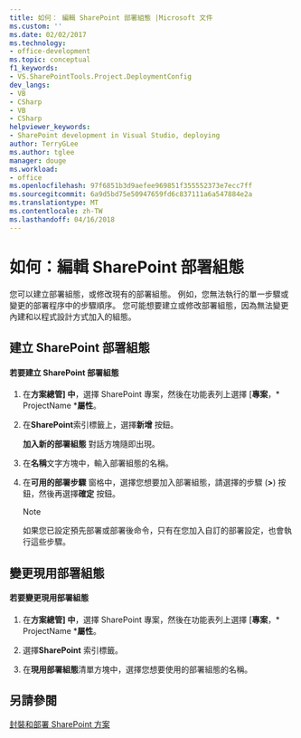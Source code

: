 ```yaml
---
title: 如何： 編輯 SharePoint 部署組態 |Microsoft 文件
ms.custom: ''
ms.date: 02/02/2017
ms.technology:
- office-development
ms.topic: conceptual
f1_keywords:
- VS.SharePointTools.Project.DeploymentConfig
dev_langs:
- VB
- CSharp
- VB
- CSharp
helpviewer_keywords:
- SharePoint development in Visual Studio, deploying
author: TerryGLee
ms.author: tglee
manager: douge
ms.workload:
- office
ms.openlocfilehash: 97f6851b3d9aefee969851f355552373e7ecc7ff
ms.sourcegitcommit: 6a9d5bd75e50947659fd6c837111a6a547884e2a
ms.translationtype: MT
ms.contentlocale: zh-TW
ms.lasthandoff: 04/16/2018
---
```

# <a name="how-to-edit-a-sharepoint-deployment-configuration"></a>如何：編輯 SharePoint 部署組態
  您可以建立部署組態，或修改現有的部署組態。 例如，您無法執行的單一步驟或變更的部署程序中的步驟順序。 您可能想要建立或修改部署組態，因為無法變更內建和以程式設計方式加入的組態。  
  
## <a name="creating-a-sharepoint-deployment-configuration"></a>建立 SharePoint 部署組態  
  
#### <a name="to-create-a-sharepoint-deployment-configuration"></a>若要建立 SharePoint 部署組態  
  
1.  在**方案總管] 中**，選擇 SharePoint 專案，然後在功能表列上選擇 [**專案**，* ProjectName ***屬性**。  
  
2.  在**SharePoint**索引標籤上，選擇**新增** 按鈕。  
  
     **加入新的部署組態** 對話方塊隨即出現。  
  
3.  在**名稱**文字方塊中，輸入部署組態的名稱。  
  
4.  在**可用的部署步驟** 窗格中，選擇您想要加入部署組態，請選擇的步驟 (**>**) 按鈕，然後再選擇**確定**  按鈕。  
  
    > [!NOTE]  
    >  如果您已設定預先部署或部署後命令，只有在您加入自訂的部署設定，也會執行這些步驟。  
  
## <a name="changing-the-active-deployment-configuration"></a>變更現用部署組態  
  
#### <a name="to-change-the-active-deployment-configuration"></a>若要變更現用部署組態  
  
1.  在**方案總管] 中**，選擇 SharePoint 專案，然後在功能表列上選擇 [**專案**，* ProjectName ***屬性**。  
  
2.  選擇**SharePoint**  索引標籤。  
  
3.  在**現用部署組態**清單方塊中，選擇您想要使用的部署組態的名稱。  
  
## <a name="see-also"></a>另請參閱  
 [封裝和部署 SharePoint 方案](../sharepoint/packaging-and-deploying-sharepoint-solutions.md)  
  
  